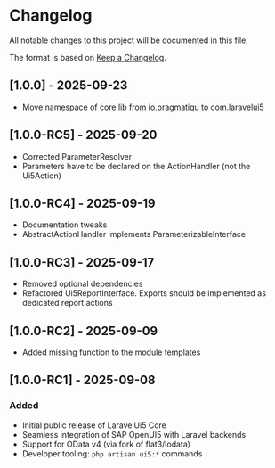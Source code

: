 # Changelog

All notable changes to this project will be documented in this file.

The format is based on [Keep a Changelog](https://keepachangelog.com/en/1.0.0/).

## [1.0.0] - 2025-09-23
- Move namespace of core lib from io.pragmatiqu to com.laravelui5

## [1.0.0-RC5] - 2025-09-20
- Corrected ParameterResolver
- Parameters have to be declared on the ActionHandler (not the Ui5Action)

## [1.0.0-RC4] - 2025-09-19
- Documentation tweaks
- AbstractActionHandler implements ParameterizableInterface

## [1.0.0-RC3] - 2025-09-17
- Removed optional dependencies
- Refactored Ui5ReportInterface. Exports should be implemented as dedicated report actions

## [1.0.0-RC2] - 2025-09-09
- Added missing function to the module templates

## [1.0.0-RC1] - 2025-09-08

### Added
- Initial public release of LaravelUi5 Core
- Seamless integration of SAP OpenUI5 with Laravel backends
- Support for OData v4 (via fork of flat3/lodata)
- Developer tooling: `php artisan ui5:*` commands
